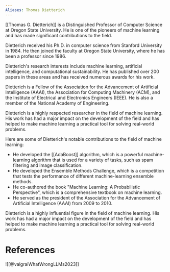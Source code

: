 ```yaml
---
Aliases: Thomas Dietterich
---
```


[[Thomas G. Dietterich]] is a Distinguished Professor of Computer Science at Oregon State University. He is one of the pioneers of machine learning and has made significant contributions to the field.

Dietterich received his Ph.D. in computer science from Stanford University in 1984. He then joined the faculty at Oregon State University, where he has been a professor since 1986.

Dietterich's research interests include machine learning, artificial intelligence, and computational sustainability. He has published over 200 papers in these areas and has received numerous awards for his work.

Dietterich is a Fellow of the Association for the Advancement of Artificial Intelligence (AAAI), the Association for Computing Machinery (ACM), and the Institute of Electrical and Electronics Engineers (IEEE). He is also a member of the National Academy of Engineering.

Dietterich is a highly respected researcher in the field of machine learning. His work has had a major impact on the development of the field and has helped to make machine learning a practical tool for solving real-world problems.

Here are some of Dietterich's notable contributions to the field of machine learning:

- He developed the [[AdaBoost]] algorithm, which is a powerful machine-learning algorithm that is used for a variety of tasks, such as spam filtering and image classification.
- He developed the Ensemble Methods Challenge, which is a competition that tests the performance of different machine-learning ensemble methods.
- He co-authored the book "Machine Learning: A Probabilistic Perspective", which is a comprehensive textbook on machine learning.
- He served as the president of the Association for the Advancement of Artificial Intelligence (AAAI) from 2009 to 2010.

Dietterich is a highly influential figure in the field of machine learning. His work has had a major impact on the development of the field and has helped to make machine learning a practical tool for solving real-world problems.

# References

![[@valgraiWhatWrongLLMs2023]]
